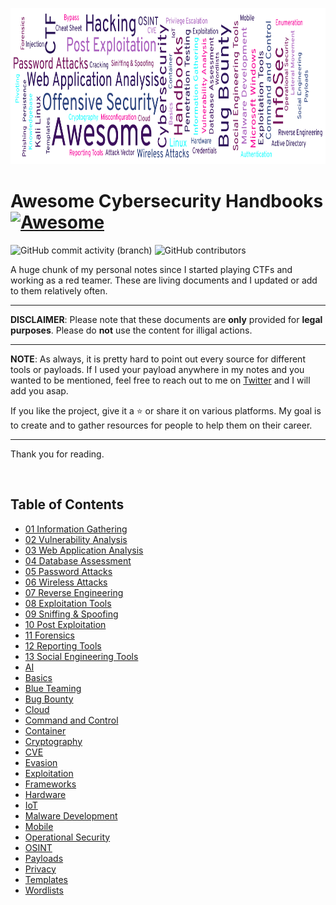 <p align="center">
  <img width="700" height="250" src="images/awesome-cybersecurity-handbooks.png">
</p>

# Awesome Cybersecurity Handbooks [![Awesome](https://cdn.rawgit.com/sindresorhus/awesome/d7305f38d29fed78fa85652e3a63e154dd8e8829/media/badge.svg)](https://github.com/sindresorhus/awesome)

![GitHub commit activity (branch)](https://img.shields.io/github/commit-activity/m/0xsyr0/Awesome-Cybersecurity-Handbooks) ![GitHub contributors](https://img.shields.io/github/contributors/0xsyr0/Awesome-Cybersecurity-Handbooks)

A huge chunk of my personal notes since I started playing CTFs and working as a red teamer. These are living documents and I updated or add to them relatively often.

---

**DISCLAIMER**: Please note that these documents are **only** provided for **legal purposes**. Please do **not** use the content for illigal actions.

---

**NOTE**: As always, it is pretty hard to point out every source for different tools or payloads. If I used your payload anywhere in my notes and you wanted to be mentioned, feel free to reach out to me on [Twitter](https://twitter.com/syr0_) and I will add you asap.

If you like the project, give it a :star: or share it on various platforms. My goal is to create and to gather resources for people to help them on their career.

---

Thank you for reading.

<br>

## Table of Contents

- [01 Information Gathering](handbooks/01_information_gathering.md)
- [02 Vulnerability Analysis](handbooks/02_vulnerability_analysis.md)
- [03 Web Application Analysis](handbooks/03_web_application_analysis.md)
- [04 Database Assessment](handbooks/04_database_assessment.md)
- [05 Password Attacks](handbooks/05_password_attacks.md)
- [06 Wireless Attacks](handbooks/06_wireless_attacks.md)
- [07 Reverse Engineering](handbooks/07_reverse_engineering.md)
- [08 Exploitation Tools](handbooks/08_exploitation_tools.md)
- [09 Sniffing & Spoofing](handbooks/09_sniffing_%26_spoofing.md)
- [10 Post Exploitation](handbooks/10_post_exploitation.md)
- [11 Forensics](handbooks/11_forensics.md)
- [12 Reporting Tools](handbooks/12_reporting_tools.md)
- [13 Social Engineering Tools](handbooks/13_social_engineering_tools.md)
- [AI](handbooks/ai.md)
- [Basics](handbooks/basics.md)
- [Blue Teaming](handbooks/blue_teaming.md)
- [Bug Bounty](handbooks/bug_bounty.md)
- [Cloud](handbooks/cloud.md)
- [Command and Control](handbooks/command_and_control.md)
- [Container](handbooks/container.md)
- [Cryptography](handbooks/cryptography.md)
- [CVE](handbooks/cve.md)
- [Evasion](handbooks/evasion.md)
- [Exploitation](handbooks/exploitation.md)
- [Frameworks](handbooks/frameworks.md)
- [Hardware](handbooks/hardware.md)
- [IoT](handbooks/iot.md)
- [Malware Development](handbooks/malware_development.md)
- [Mobile](handbooks/mobile.md)
- [Operational Security](handbooks/operational_security.md)
- [OSINT](handbooks/osint.md)
- [Payloads](handbooks/payloads.md)
- [Privacy](handbooks/privacy.md)
- [Templates](handbooks/templates.md)
- [Wordlists](handbooks/wordlists.md)
